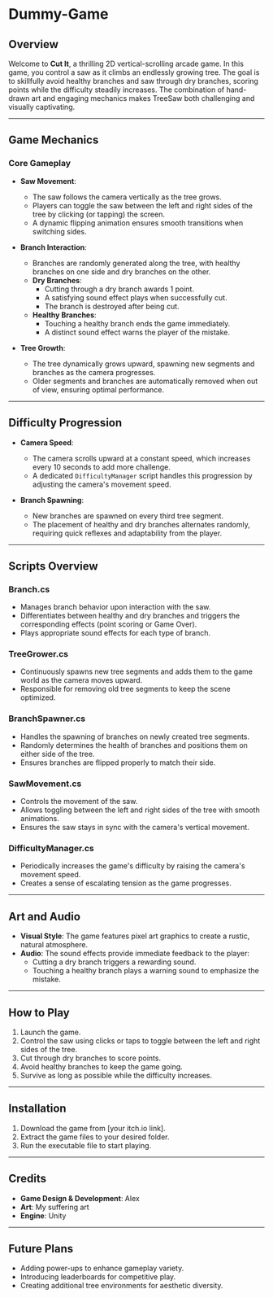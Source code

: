 # Dummy-Game

## Overview
Welcome to **Cut It**, a thrilling 2D vertical-scrolling arcade game. In this game, you control a saw as it climbs an endlessly growing tree. The goal is to skillfully avoid healthy branches and saw through dry branches, scoring points while the difficulty steadily increases. The combination of hand-drawn art and engaging mechanics makes TreeSaw both challenging and visually captivating.

---

## Game Mechanics

### Core Gameplay
- **Saw Movement**:
  - The saw follows the camera vertically as the tree grows.
  - Players can toggle the saw between the left and right sides of the tree by clicking (or tapping) the screen.
  - A dynamic flipping animation ensures smooth transitions when switching sides.

- **Branch Interaction**:
  - Branches are randomly generated along the tree, with healthy branches on one side and dry branches on the other.
  - **Dry Branches**:
    - Cutting through a dry branch awards 1 point.
    - A satisfying sound effect plays when successfully cut.
    - The branch is destroyed after being cut.
  - **Healthy Branches**:
    - Touching a healthy branch ends the game immediately.
    - A distinct sound effect warns the player of the mistake.

- **Tree Growth**:
  - The tree dynamically grows upward, spawning new segments and branches as the camera progresses.
  - Older segments and branches are automatically removed when out of view, ensuring optimal performance.

---

## Difficulty Progression
- **Camera Speed**:
  - The camera scrolls upward at a constant speed, which increases every 10 seconds to add more challenge.
  - A dedicated `DifficultyManager` script handles this progression by adjusting the camera's movement speed.

- **Branch Spawning**:
  - New branches are spawned on every third tree segment.
  - The placement of healthy and dry branches alternates randomly, requiring quick reflexes and adaptability from the player.

---

## Scripts Overview

### **Branch.cs**
- Manages branch behavior upon interaction with the saw.
- Differentiates between healthy and dry branches and triggers the corresponding effects (point scoring or Game Over).
- Plays appropriate sound effects for each type of branch.

### **TreeGrower.cs**
- Continuously spawns new tree segments and adds them to the game world as the camera moves upward.
- Responsible for removing old tree segments to keep the scene optimized.

### **BranchSpawner.cs**
- Handles the spawning of branches on newly created tree segments.
- Randomly determines the health of branches and positions them on either side of the tree.
- Ensures branches are flipped properly to match their side.

### **SawMovement.cs**
- Controls the movement of the saw.
- Allows toggling between the left and right sides of the tree with smooth animations.
- Ensures the saw stays in sync with the camera's vertical movement.

### **DifficultyManager.cs**
- Periodically increases the game's difficulty by raising the camera's movement speed.
- Creates a sense of escalating tension as the game progresses.

---

## Art and Audio
- **Visual Style**: The game features pixel art graphics to create a rustic, natural atmosphere.
- **Audio**: The sound effects provide immediate feedback to the player:
  - Cutting a dry branch triggers a rewarding sound.
  - Touching a healthy branch plays a warning sound to emphasize the mistake.

---

## How to Play
1. Launch the game.
2. Control the saw using clicks or taps to toggle between the left and right sides of the tree.
3. Cut through dry branches to score points.
4. Avoid healthy branches to keep the game going.
5. Survive as long as possible while the difficulty increases.

---

## Installation
1. Download the game from [your itch.io link].
2. Extract the game files to your desired folder.
3. Run the executable file to start playing.

---

## Credits
- **Game Design & Development**: Alex 
- **Art**: My suffering art
- **Engine**: Unity

---

## Future Plans
- Adding power-ups to enhance gameplay variety.
- Introducing leaderboards for competitive play.
- Creating additional tree environments for aesthetic diversity.


